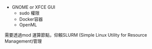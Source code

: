 - GNOME or XFCE GUI
	- sudo 權限
	- Docker容器
	- OpenML

需要透過mod
運算節點，仰賴SLURM (Simple Linux Utility for Resource Management)管理